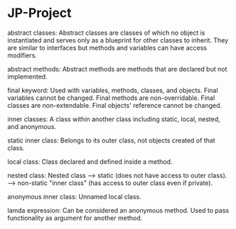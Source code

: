 # JP-Project

abstract classes:
  Abstract classes are classes of which no object is instantiated and serves only as a blueprint for other classes to inherit.
  They are similar to interfaces but methods and variables can have access modifiers.
  
abstract methods:
  Abstract methods are methods that are declared but not implemented.
  
 final keyword:
  Used with variables, methods, classes, and objects. Final variables cannot be changed. Final methods are non-overridable.
  Final classes are non-extendable. Final objects' reference cannot be changed.
  
 inner classes:
   A class within another class including static, local, nested, and anonymous.
  
 static inner class:
   Belongs to its outer class, not objects created of that class.
    
 local class:
   Class declared and defined inside a method.
    
  nested class:
    Nested class --> static (does not have access to outer class).
                 --> non-static "inner class" (has access to outer class even if private).
  
  anonymous inner class:
    Unnamed local class.
   
  lamda expression:
    Can be considered an anonymous method. Used to pass functionality as argument for another method. 
  
  
